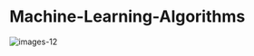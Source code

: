 # Machine-Learning-Algorithms

![images-12](https://user-images.githubusercontent.com/61689146/78500474-31ec0e00-7789-11ea-8fa7-241edd7c4601.png)

